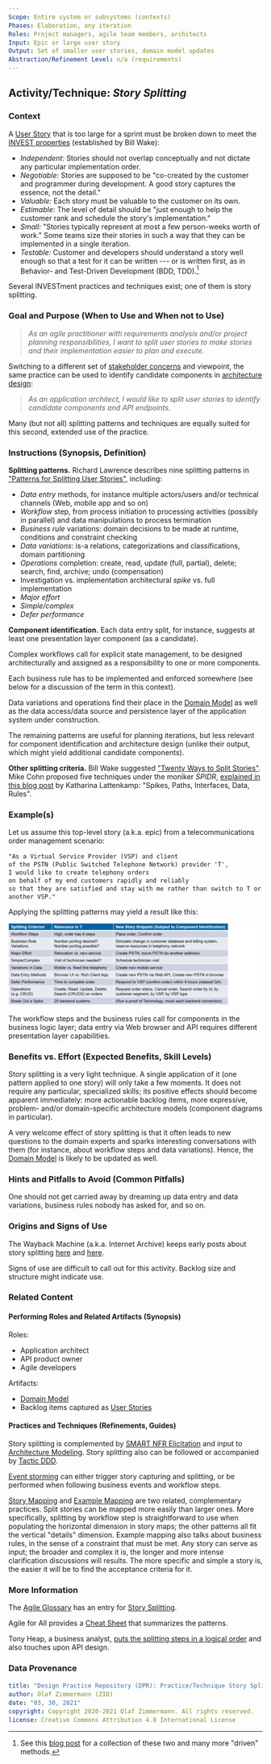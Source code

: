```yaml
---
Scope: Entire system or subsystems (contexts)
Phases: Elaboration, any iteration
Roles: Project managers, agile team members, architects
Input: Epic or large user story
Output: Set of smaller user stories, domain model updates
Abstraction/Refinement Level: n/a (requirements)
---
```


Activity/Technique: *Story Splitting*
-------------------------------------

### Context
A [User Story](../artifact-templates/DPR-UserStory.md) that is too large for a sprint must be broken down to meet the [INVEST properties](https://xp123.com/articles/invest-in-good-stories-and-smart-tasks/) (established by Bill Wake):

* *Independent:* Stories should not overlap conceptually and not dictate any particular implementation order.
* *Negotiable:* Stories are supposed to be "co-created by the customer and programmer during development. A good story captures the essence, not the detail."
* *Valuable:* Each story must be valuable to the customer on its own. <!-- "Developers may have (legitimate) concerns, but these framed in a way that makes the customer perceive them as important." --> 
* *Estimable:* The level of detail should be "just enough to help the customer rank and schedule the story's implementation."
* *Small:* "Stories typically represent at most a few person-weeks worth of work." Some teams size their stories in such a way that they can be implemented in a single iteration.
* *Testable:* Customer and developers should understand a story well enough so that a test for it can be written --- or is written first, as in Behavior- and Test-Driven Development (BDD, TDD).[^1]

[^1]: See this [blog post](https://ozimmer.ch/index/2020/10/30/DrivenByTLAs.html) for a collection of these two and many more "driven" methods.

Several INVESTment practices and techniques exist; one of them is story splitting.

### Goal and Purpose (When to Use and When not to Use)

> *As an agile practitioner with requirements analysis and/or project planning responsibilities, I want to split user stories to make stories and their implementation easier to plan and execute.* 

Switching to a different set of [stakeholder concerns](https://ozimmer.ch/practices/2020/11/19/ExtraExtraReadAllboutIt.html) and viewpoint, the same practice can be used to identify candidate components in [architecture design](DPR-ArchitectureModeling.md): 

> *As an application architect, I would like to split user stories to identify candidate components and API endpoints.*

Many (but not all) splitting patterns and techniques are equally suited for this second, extended use of the practice.

### Instructions (Synopsis, Definition)

**Splitting patterns.** Richard Lawrence describes nine splitting patterns in ["Patterns for Splitting User Stories"](https://agileforall.com/patterns-for-splitting-user-stories/), including:

* *Data entry* methods, for instance multiple actors/users and/or technical channels (Web, mobile app and so on)
* *Workflow* step, from process initiation to processing activities (possibly in parallel) and data manipulations to process termination 
* *Business rule* variations: domain decisions to be made at runtime, conditions and constraint checking
* *Data variations*: is-a relations, categorizations and classifications, domain partitioning  
* *Operations* completion: create, read, update (full, partial), delete; search, find, archive; undo (compensation)
* Investigation vs. implementation architectural *spike* vs. full implementation 
* *Major effort* 
* *Simple/complex*
* *Defer performance* 

**Component identification.** Each data entry split, for instance, suggests at least one presentation layer component (as a candidate). 

Complex workflows call for explicit state management, to be designed architecturally and assigned as a responsibility to one or more components. 

Each business rule has to be implemented and enforced somewhere (see below for a discussion of the term in this context). 

Data variations and operations find their place in the [Domain Model](../artifact-templates/DPR-DomainModel.md) as well as the data access/data source and persistence layer of the application system under construction. <!-- TODO could add a table mapping the splitting patterns to logical layers and patterns/component types -->

The remaining patterns are useful for planning iterations, but less relevant for component identification and architecture design (unlike their output, which might yield additional candidate components).

**Other splitting criteria.** Bill Wake suggested ["Twenty Ways to Split Stories"](https://xp123.com/articles/twenty-ways-to-split-stories/). Mike Cohn proposed five techniques under the moniker *SPIDR*, [explained in this blog post](https://blogs.itemis.com/en/spidr-five-simple-techniques-for-a-perfectly-split-user-story) by Katharina Lattenkamp: "Spikes, Paths, Interfaces, Data, Rules". 


### Example(s)
Let us assume this top-level story (a.k.a. epic) from a telecommunications order management scenario: <!-- TODO add bibtex -->

```plain
"As a Virtual Service Provider (VSP) and client 
of the PSTN (Public Switched Telephone Network) provider 'T', 
I would like to create telephony orders 
on behalf of my end customers rapidly and reliably 
so that they are satisfied and stay with me rather than switch to T or another VSP."
```

Applying the splitting patterns may yield a result like this: <!-- IH CE: capitalization? confirm vs. technology -->

![Story Splitting at "T" (by Pattern)](/activities/images/ZIO-TStorySplitting.png)

<!-- replace with Spinnaker table from exercise? (and more text in sample solution? Mirko: Die Tabelle ist gut, aber es wäre schön, wenn man am Ende auch wieder Stories resultieren. -->

The workflow steps and the business rules call for components in the business logic layer; data entry via Web browser and API requires different presentation layer capabilities.


### Benefits vs. Effort (Expected Benefits, Skill Levels)
<!-- From AA, should call out what one needs to be able to do on beginner, intermediate, advanced level; as a team -->
Story splitting is a very light technique. A single application of it (one pattern applied to one story) will only take a few moments. It does not require any particular, specialized skills; its positive effects should become apparent immediately: more actionable backlog items, more expressive, problem- and/or domain-specific architecture models (component diagrams in particular).

A very welcome effect of story splitting is that it often leads to new questions to the domain experts and sparks interesting conversations with them (for instance, about workflow steps and data variations). Hence, the [Domain Model](/artifact-templates/DPR-DomainModel.md) is likely to be updated as well.


### Hints and Pitfalls to Avoid (Common Pitfalls)
<!-- See ART, don’t overdo etc. -->
One should not get carried away by dreaming up data entry and data variations, business rules nobody has asked for, and so on.


### Origins and Signs of Use
<!-- From PLOPs and from AA -->
The Wayback Machine (a.k.a. Internet Archive) keeps early posts about story splitting [here](https://web.archive.org/web/20120909082905/http://lassekoskela.com/thoughts/7/ways-to-split-user-stories/) and [here](https://web.archive.org/web/20120716060616/http://jbrains.ca/permalink/how-youll-probably-learn-to-split-features).

Signs of use are difficult to call out for this activity. Backlog size and structure might indicate use.
<!-- TODO How about CI/CM? -->


### Related Content
<!-- in DPR/OLAF and elsewhere -->

<!-- TODO (v2) [O] discuss "use case splitting": patterns applicable to (brief) stories too, full scenarios can be seen as application/variant of the workflow splitting pattern; UML relations -->

#### Performing Roles and Related Artifacts (Synopsis)

Roles: 

* Application architect
* API product owner
* Agile developers

Artifacts: 

* [Domain Model](../artifact-templates/DPR-DomainModel.md)
* Backlog items captured as [User Stories](../artifact-templates/DPR-UserStory.md)

#### Practices and Techniques (Refinements, Guides)

Story splitting is complemented by [SMART NFR Elicitation](DPR-SMART-NFR-Elicitation.md) and input to [Architecture Modeling](DPR-ArchitectureModeling.md). Story splitting also can be followed or accompanied by [Tactic DDD](DPR-TacticDDD.md).

[Event storming](https://en.wikipedia.org/wiki/Event_storming) can either trigger story capturing and splitting, or be performed when following business events and workflow steps. 

[Story Mapping](https://www.agilealliance.org/glossary/storymap/) and [Example Mapping](https://cucumber.io/blog/bdd/example-mapping-introduction/) are two related, complementary practices. Split stories can be mapped more easily than larger ones. More specifically, splitting by workflow step is straightforward to use when populating the horizontal dimension in story maps; the other patterns all fit the vertical "details" dimension. Example mapping also talks about business rules, in the sense of a constraint that must be met. Any story can serve as input; the broader and complex it is, the longer and more intense clarification discussions will results. The more specific and simple a story is, the easier it will be to find the acceptance criteria for it. 


### More Information 
<!-- Further Reading, Academic Publications) -->
The [Agile Glossary](https://www.agilealliance.org/agile101/agile-glossary/) has an entry for [Story Splitting](https://www.agilealliance.org/glossary/split/).

Agile for All provides a [Cheat Sheet](https://agileforall.com/wp-content/uploads/2009/10/Story-Splitting-Cheat-Sheet.pdf) that summarizes the patterns. 

Tony Heap, a business analyst, [puts the splitting steps in a logical order](http://www.its-all-design.com/how-to-split-user-stories/) and also touches upon API design.


### Data Provenance 

```yaml
title: "Design Practice Repository (DPR): Practice/Technique Story Splitting"
author: Olaf Zimmermann (ZIO)
date: "03, 30, 2021"
copyright: Copyright 2020-2021 Olaf Zimmermann. All rights reserved.
license: Creative Commons Attribution 4.0 International License
```


